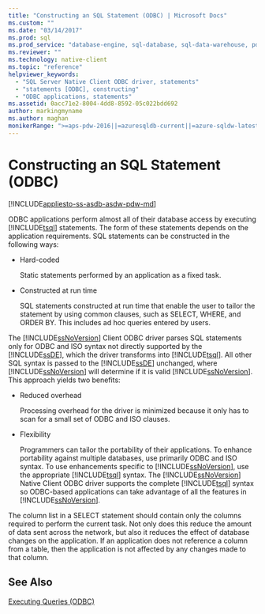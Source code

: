 ```yaml
---
title: "Constructing an SQL Statement (ODBC) | Microsoft Docs"
ms.custom: ""
ms.date: "03/14/2017"
ms.prod: sql
ms.prod_service: "database-engine, sql-database, sql-data-warehouse, pdw"
ms.reviewer: ""
ms.technology: native-client
ms.topic: "reference"
helpviewer_keywords: 
  - "SQL Server Native Client ODBC driver, statements"
  - "statements [ODBC], constructing"
  - "ODBC applications, statements"
ms.assetid: 0acc71e2-8004-4dd8-8592-05c022bdd692
author: markingmyname
ms.author: maghan
monikerRange: ">=aps-pdw-2016||=azuresqldb-current||=azure-sqldw-latest||>=sql-server-2016||=sqlallproducts-allversions||>=sql-server-linux-2017||=azuresqldb-mi-current"
---
```

# Constructing an SQL Statement (ODBC)
[!INCLUDE[appliesto-ss-asdb-asdw-pdw-md](../../includes/appliesto-ss-asdb-asdw-pdw-md.md)]

  ODBC applications perform almost all of their database access by executing [!INCLUDE[tsql](../../includes/tsql-md.md)] statements. The form of these statements depends on the application requirements. SQL statements can be constructed in the following ways:  
  
-   Hard-coded  
  
     Static statements performed by an application as a fixed task.  
  
-   Constructed at run time  
  
     SQL statements constructed at run time that enable the user to tailor the statement by using common clauses, such as SELECT, WHERE, and ORDER BY. This includes ad hoc queries entered by users.  
  
 The [!INCLUDE[ssNoVersion](../../includes/ssnoversion-md.md)] Client ODBC driver parses SQL statements only for ODBC and ISO syntax not directly supported by the [!INCLUDE[ssDE](../../includes/ssde-md.md)], which the driver transforms into [!INCLUDE[tsql](../../includes/tsql-md.md)]. All other SQL syntax is passed to the [!INCLUDE[ssDE](../../includes/ssde-md.md)] unchanged, where [!INCLUDE[ssNoVersion](../../includes/ssnoversion-md.md)] will determine if it is valid [!INCLUDE[ssNoVersion](../../includes/ssnoversion-md.md)]. This approach yields two benefits:  
  
-   Reduced overhead  
  
     Processing overhead for the driver is minimized because it only has to scan for a small set of ODBC and ISO clauses.  
  
-   Flexibility  
  
     Programmers can tailor the portability of their applications. To enhance portability against multiple databases, use primarily ODBC and ISO syntax. To use enhancements specific to [!INCLUDE[ssNoVersion](../../includes/ssnoversion-md.md)], use the appropriate [!INCLUDE[tsql](../../includes/tsql-md.md)] syntax. The [!INCLUDE[ssNoVersion](../../includes/ssnoversion-md.md)] Native Client ODBC driver supports the complete [!INCLUDE[tsql](../../includes/tsql-md.md)] syntax so ODBC-based applications can take advantage of all the features in [!INCLUDE[ssNoVersion](../../includes/ssnoversion-md.md)].  
  
 The column list in a SELECT statement should contain only the columns required to perform the current task. Not only does this reduce the amount of data sent across the network, but also it reduces the effect of database changes on the application. If an application does not reference a column from a table, then the application is not affected by any changes made to that column.  
  
## See Also  
 [Executing Queries &#40;ODBC&#41;](../../relational-databases/native-client-odbc-queries/executing-queries-odbc.md)  
  
  

